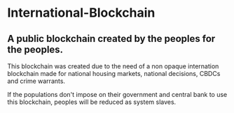 # International-Blockchain

## A public blockchain created by the peoples for the peoples.

This blockchain was created due to the need of a non opaque internation blockchain made for national housing markets, national decisions, CBDCs and crime warrants.

If the populations don't impose on their government and central bank to use this blockchain, peoples will be reduced as system slaves.
